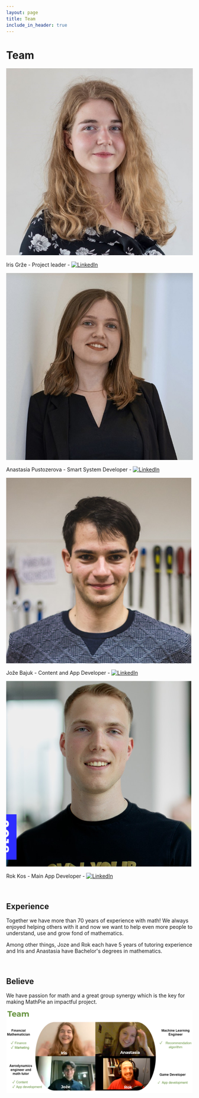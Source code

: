 ```yaml
---
layout: page
title: Team
include_in_header: true
---
```


# Team
![Iris](../assets/MathPieTeam_Iris.jfif)

Iris Grže - Project leader - [![LinkedIn](https://img.shields.io/badge/LinkedIn-0077B5?style=for-the-badge&logo=linkedin&logoColor=white)](https://www.linkedin.com/in/irisgrze/)

![Anastasia](../assets/MathPieTeam_Anastasia.jfif)

Anastasia Pustozerova - Smart System Developer - [![LinkedIn](https://img.shields.io/badge/LinkedIn-0077B5?style=for-the-badge&logo=linkedin&logoColor=white)](https://www.linkedin.com/in/apustozerova/)

![Jože](../assets/MathPieTeam_Joze.jfif)

Jože Bajuk - Content and App Developer - [![LinkedIn](https://img.shields.io/badge/LinkedIn-0077B5?style=for-the-badge&logo=linkedin&logoColor=white)](https://www.linkedin.com/in/joze-bajuk/)

![Rok](../assets/MathPieTeam_Rok.jfif)

Rok Kos - Main App Developer - [![LinkedIn](https://img.shields.io/badge/LinkedIn-0077B5?style=for-the-badge&logo=linkedin&logoColor=white)](https://www.linkedin.com/in/rok-kos/)

<br>

## Experience
Together we have more than 70 years of experience with math! We always enjoyed helping others with it and now we want to help even more people to understand, use and grow fond of mathematics.

Among other things, Joze and Rok each have 5 years of tutoring experience and Iris and Anastasia have Bachelor's degrees in mathematics.

<br>

## Believe
We have passion for math and a great group synergy which is the key for making MathPie an impactful project.
<br>

![Iris](../assets/TeamPicture.png)


